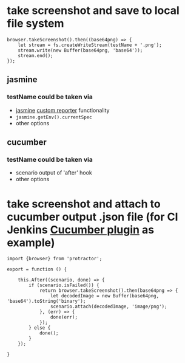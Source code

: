 # take screenshot and save to local file system
```
browser.takeScreenshot().then((base64png) => {
    let stream = fs.createWriteStream(testName + '.png');
    stream.write(new Buffer(base64png, 'base64'));
    stream.end();
});
```
## jasmine
### **testName** could be taken via
* [jasmine](http://jasmine.github.io/)  [custom reporter](http://jasmine.github.io/2.4/custom_reporter.html) functionality
* `jasmine.getEnv().currentSpec`
* other options

## **cucumber**
### testName could be taken via
* scenario output of 'after' hook
* other options

# take screenshot and attach to cucumber output .json file (for CI Jenkins [Cucumber plugin](https://github.com/damianszczepanik/cucumber-reporting) as example)
```
import {browser} from 'protractor';

export = function () {

    this.After((scenario, done) => {
        if (scenario.isFailed()) {
            return browser.takeScreenshot().then(base64png => {
                let decodedImage = new Buffer(base64png, 'base64').toString('binary');
                scenario.attach(decodedImage, 'image/png');
            }, (err) => {
                done(err);
            });
        } else {
            done();
        }
    });

}
```